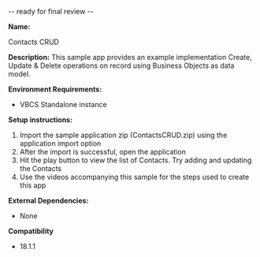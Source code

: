 -- ready for final review --

**Name:**

Contacts CRUD

**Description:**
This sample app provides an example implementation Create, Update & Delete operations on record using Business Objects as data model.
  

**Environment Requirements:**

* VBCS Standalone instance

**Setup instructions:**

1. Import the sample application zip (ContactsCRUD.zip) using the application import option
2. After the import is successful, open the application
3. Hit the play button to view the list of Contacts. Try adding and updating the Contacts
4. Use the videos accompanying this sample for the steps used to create this app

**External Dependencies:**

* None

**Compatibility**

* 18.1.1
